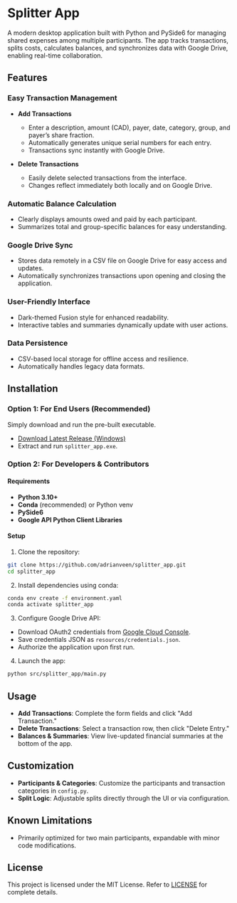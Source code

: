 
# Splitter App

A modern desktop application built with Python and PySide6 for managing shared expenses among multiple participants. The app tracks transactions, splits costs, calculates balances, and synchronizes data with Google Drive, enabling real-time collaboration.

## Features

### Easy Transaction Management

- **Add Transactions**
  - Enter a description, amount (CAD), payer, date, category, group, and payer’s share fraction.
  - Automatically generates unique serial numbers for each entry.
  - Transactions sync instantly with Google Drive.

- **Delete Transactions**
  - Easily delete selected transactions from the interface.
  - Changes reflect immediately both locally and on Google Drive.

### Automatic Balance Calculation

- Clearly displays amounts owed and paid by each participant.
- Summarizes total and group-specific balances for easy understanding.

### Google Drive Sync

- Stores data remotely in a CSV file on Google Drive for easy access and updates.
- Automatically synchronizes transactions upon opening and closing the application.

### User-Friendly Interface

- Dark-themed Fusion style for enhanced readability.
- Interactive tables and summaries dynamically update with user actions.

### Data Persistence

- CSV-based local storage for offline access and resilience.
- Automatically handles legacy data formats.

## Installation

### Option 1: For End Users (Recommended)

Simply download and run the pre-built executable.

- [Download Latest Release (Windows)](https://github.com/adrianveen/splitter_app/releases/latest)
- Extract and run `splitter_app.exe`.

### Option 2: For Developers & Contributors

#### Requirements

- **Python 3.10+**
- **Conda** (recommended) or Python venv
- **PySide6**
- **Google API Python Client Libraries**

#### Setup

1. Clone the repository:

```bash
git clone https://github.com/adrianveen/splitter_app.git
cd splitter_app
```

2. Install dependencies using conda:

```bash
conda env create -f environment.yaml
conda activate splitter_app
```

3. Configure Google Drive API:

- Download OAuth2 credentials from [Google Cloud Console](https://console.cloud.google.com/).
- Save credentials JSON as `resources/credentials.json`.
- Authorize the application upon first run.

4. Launch the app:

```bash
python src/splitter_app/main.py
```

## Usage

- **Add Transactions**: Complete the form fields and click "Add Transaction."
- **Delete Transactions**: Select a transaction row, then click "Delete Entry."
- **Balances & Summaries**: View live-updated financial summaries at the bottom of the app.

## Customization

- **Participants & Categories**: Customize the participants and transaction categories in `config.py`.
- **Split Logic**: Adjustable splits directly through the UI or via configuration.

## Known Limitations

- Primarily optimized for two main participants, expandable with minor code modifications.

## License

This project is licensed under the MIT License. Refer to [LICENSE](https://github.com/adrianveen/splitter_app/blob/main/LICENSE) for complete details.
